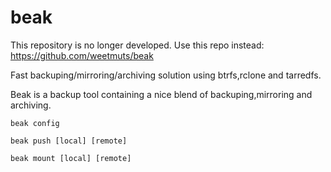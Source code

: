 # beak

This repository is no longer developed. Use this repo instead: https://github.com/weetmuts/beak

Fast backuping/mirroring/archiving solution using btrfs,rclone and tarredfs.

Beak is a backup tool containing a nice blend of backuping,mirroring and archiving.

`beak config`

`beak push [local] [remote]`

`beak mount [local] [remote]`

